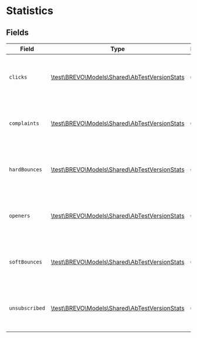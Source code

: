# Statistics


## Fields

| Field                                                                                     | Type                                                                                      | Required                                                                                  | Description                                                                               |
| ----------------------------------------------------------------------------------------- | ----------------------------------------------------------------------------------------- | ----------------------------------------------------------------------------------------- | ----------------------------------------------------------------------------------------- |
| `clicks`                                                                                  | [\test\BREVO\Models\Shared\AbTestVersionStats](../../Models/Shared/AbTestVersionStats.md) | :heavy_check_mark:                                                                        | Percentage of a particular event for both versions                                        |
| `complaints`                                                                              | [\test\BREVO\Models\Shared\AbTestVersionStats](../../Models/Shared/AbTestVersionStats.md) | :heavy_check_mark:                                                                        | Percentage of a particular event for both versions                                        |
| `hardBounces`                                                                             | [\test\BREVO\Models\Shared\AbTestVersionStats](../../Models/Shared/AbTestVersionStats.md) | :heavy_check_mark:                                                                        | Percentage of a particular event for both versions                                        |
| `openers`                                                                                 | [\test\BREVO\Models\Shared\AbTestVersionStats](../../Models/Shared/AbTestVersionStats.md) | :heavy_check_mark:                                                                        | Percentage of a particular event for both versions                                        |
| `softBounces`                                                                             | [\test\BREVO\Models\Shared\AbTestVersionStats](../../Models/Shared/AbTestVersionStats.md) | :heavy_check_mark:                                                                        | Percentage of a particular event for both versions                                        |
| `unsubscribed`                                                                            | [\test\BREVO\Models\Shared\AbTestVersionStats](../../Models/Shared/AbTestVersionStats.md) | :heavy_check_mark:                                                                        | Percentage of a particular event for both versions                                        |